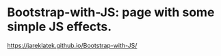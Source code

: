 # Bootstrap-with-JS: page with some simple JS effects.
https://jareklatek.github.io/Bootstrap-with-JS/
